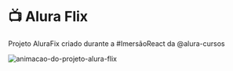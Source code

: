 # 📺 Alura Flix
Projeto AluraFix criado durante a #ImersãoReact da @alura-cursos

![animacao-do-projeto-alura-flix](./src/assets/gif/aluraflix.gif)